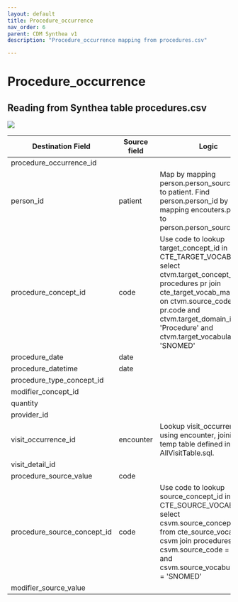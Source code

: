 ```yaml
---
layout: default
title: Procedure_occurrence
nav_order: 6
parent: CDM Synthea v1
description: "Procedure_occurrence mapping from procedures.csv"

---
```


# Procedure_occurrence

## Reading from Synthea table procedures.csv

![](syntheaETL_files/image12.png)

| Destination Field | Source field | Logic | Comment field |
| --- | --- | --- | --- |
| procedure_occurrence_id |  |  |  |
| person_id | patient | Map by mapping person.person_source_value to patient.  Find person.person_id by mapping encouters.patient to person.person_source_value. |  |
| procedure_concept_id | code | Use code to lookup target_concept_id in CTE_TARGET_VOCAB_MAP:    select ctvm.target_concept_id    from procedures pr     join cte_target_vocab_map ctvm       on ctvm.source_code              = pr.code     and ctvm.target_domain_id       = 'Procedure'     and ctvm.target_vocabulary_id = 'SNOMED' |  |
| procedure_date | date |  |  |
| procedure_datetime | date |  |  |
| procedure_type_concept_id |  |  |  |
| modifier_concept_id |  |  |  |
| quantity |  |  |  |
| provider_id |  |  |  |
| visit_occurrence_id | encounter | Lookup visit_occurrence_id using encounter, joining to temp table defined in AllVisitTable.sql. |  |
| visit_detail_id |  |  |  |
| procedure_source_value | code |  |  |
| procedure_source_concept_id | code | Use code to lookup source_concept_id in CTE_SOURCE_VOCAB_MAP:     select csvm.source_concept_id     from cte_source_vocab_map csvm      join procedures pr        on csvm.source_code                 = pr.code      and csvm.source_vocabulary_id  = 'SNOMED' |  |
| modifier_source_value |  |  |  |
